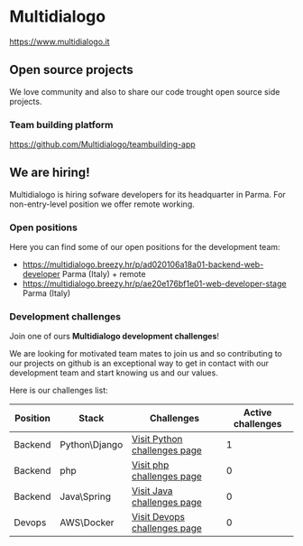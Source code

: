 # Multidialogo

https://www.multidialogo.it

## Open source projects
We love community and also to share our code trought open source side projects.

### Team building platform

https://github.com/Multidialogo/teambuilding-app

## We are hiring!
Multidialogo is hiring sofware developers for its headquarter in Parma.
For non-entry-level position we offer remote working.

### Open positions 
Here you can find some of our open positions for the development team:

- https://multidialogo.breezy.hr/p/ad020106a18a01-backend-web-developer Parma (Italy) + remote
- https://multidialogo.breezy.hr/p/ae20e176bf1e01-web-developer-stage Parma (Italy)

### Development challenges
Join one of ours **Multidialogo development challenges**!

We are looking for motivated team mates to join us and so contributing to our projects on github is an exceptional way to get in contact with our development team and start knowing us and our values.

Here is our challenges list:

| Position | Stack           | Challenges                                                                                        | Active challenges |
|----------|-----------------|---------------------------------------------------------------------------------------------------|-------------------|
| Backend  | Python\Django   | [Visit Python challenges page](https://multidialogo.github.io/challenges/backend-python-dev.html) | 1                 |
| Backend  | php             | [Visit php challenges page]( https://multidialogo.github.io/challenges/backend-php-dev.html)      | 0                 |
| Backend  | Java\Spring     | [Visit Java challenges page]( https://multidialogo.github.io/challenges/backend-java-dev.html)    | 0                 |
| Devops   | AWS\Docker      | [Visit Devops challenges page]( https://multidialogo.github.io/challenges/devops.html)            | 0                 |
